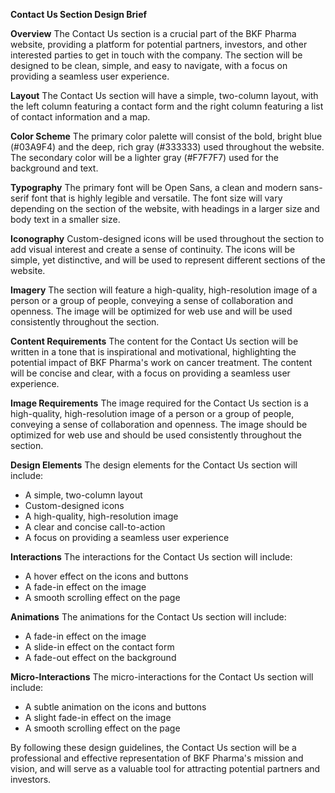 **Contact Us Section Design Brief**

**Overview**
The Contact Us section is a crucial part of the BKF Pharma website, providing a platform for potential partners, investors, and other interested parties to get in touch with the company. The section will be designed to be clean, simple, and easy to navigate, with a focus on providing a seamless user experience.

**Layout**
The Contact Us section will have a simple, two-column layout, with the left column featuring a contact form and the right column featuring a list of contact information and a map.

**Color Scheme**
The primary color palette will consist of the bold, bright blue (#03A9F4) and the deep, rich gray (#333333) used throughout the website. The secondary color will be a lighter gray (#F7F7F7) used for the background and text.

**Typography**
The primary font will be Open Sans, a clean and modern sans-serif font that is highly legible and versatile. The font size will vary depending on the section of the website, with headings in a larger size and body text in a smaller size.

**Iconography**
Custom-designed icons will be used throughout the section to add visual interest and create a sense of continuity. The icons will be simple, yet distinctive, and will be used to represent different sections of the website.

**Imagery**
The section will feature a high-quality, high-resolution image of a person or a group of people, conveying a sense of collaboration and openness. The image will be optimized for web use and will be used consistently throughout the section.

**Content Requirements**
The content for the Contact Us section will be written in a tone that is inspirational and motivational, highlighting the potential impact of BKF Pharma's work on cancer treatment. The content will be concise and clear, with a focus on providing a seamless user experience.

**Image Requirements**
The image required for the Contact Us section is a high-quality, high-resolution image of a person or a group of people, conveying a sense of collaboration and openness. The image should be optimized for web use and should be used consistently throughout the section.

**Design Elements**
The design elements for the Contact Us section will include:

* A simple, two-column layout
* Custom-designed icons
* A high-quality, high-resolution image
* A clear and concise call-to-action
* A focus on providing a seamless user experience

**Interactions**
The interactions for the Contact Us section will include:

* A hover effect on the icons and buttons
* A fade-in effect on the image
* A smooth scrolling effect on the page

**Animations**
The animations for the Contact Us section will include:

* A fade-in effect on the image
* A slide-in effect on the contact form
* A fade-out effect on the background

**Micro-Interactions**
The micro-interactions for the Contact Us section will include:

* A subtle animation on the icons and buttons
* A slight fade-in effect on the image
* A smooth scrolling effect on the page

By following these design guidelines, the Contact Us section will be a professional and effective representation of BKF Pharma's mission and vision, and will serve as a valuable tool for attracting potential partners and investors.